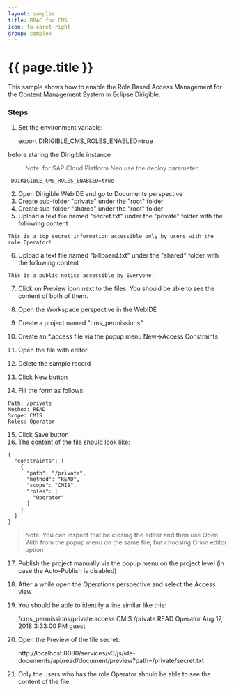 ```yaml
---
layout: samples
title: RBAC for CMS
icon: fa-caret-right
group: complex
---
```


{{ page.title }}
===

This sample shows how to enable the Role Based Access Management for the Content Management System in Eclipse Dirigible.

### Steps

1. Set the environment variable:
	
	export DIRIGIBLE_CMS_ROLES_ENABLED=true
	
before staring the Dirigible instance

> Note: for SAP Cloud Platform Neo use the deploy parameter:

	-DDIRIGIBLE_CMS_ROLES_ENABLED=true

2. Open Dirigible WebIDE and go to Documents perspective
3. Create sub-folder "private" under the "root" folder
4. Create sub-folder "shared" under the "root" folder 
5. Upload a text file named "secret.txt" under the "private" folder with the following content

```
This is a top secret information accessible only by users with the role Operator!
```

6. Upload a text file named "billboard.txt" under the "shared" folder with the following content

```
This is a public notice accessible by Everyone.
```

7. Click on Preview icon next to the files. You should be able to see the content of both of them.

8. Open the Workspace perspective in the WebIDE
9. Create a project named "cms_permissions"
10. Create an *.access file via the popup menu New->Access Constraints
11. Open the file with editor 
12. Delete the sample record
13. Click New button
14. Fill the form as follows:

```
Path: /private
Method: READ
Scope: CMIS
Roles: Operator
```

15. Click Save button
16. The content of the file should look like: 

```
{
  "constraints": [
    {
      "path": "/private",
      "method": "READ",
      "scope": "CMIS",
      "roles": [
        "Operator"
      ]
    }
  ]
}
```

> Note: You can inspect that be closing the editor and then use Open With from the popup menu on the same file, but choosing Orion editor option

17. Publish the project manually via the popup menu on the project level (in case the Auto-Publish is disabled)
18. After a while open the Operations perspective and select the Access view
19. You should be able to identify a line similar like this:

	/cms_permissions/private.access	CMIS		/private		READ		Operator		Aug 17, 2018 3:33:00 PM	guest
	
20. Open the Preview of the file secret:

	http://localhost:8080/services/v3/js/ide-documents/api/read/document/preview?path=/private/secret.txt
	
21. Only the users who has the role Operator should be able to see the content of the file


